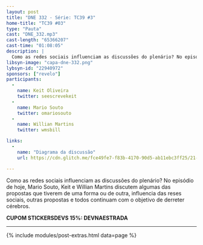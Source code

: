 ```yaml
---
layout: post
title: "DNE 332 - Série: TC39 #3"
home-title: "TC39 #03"
type: "Pauta"
cast: "DNE_332.mp3"
cast-length: "65366207"
cast-time: "01:08:05"
description: |
  Como as redes sociais influenciam as discussões do plenário? No episódio de hoje, Mario Souto, Keit e Willian Martins discutem algumas das propostas que tiverem de uma forma ou de outra, influencia das redes sociais e outras propostas. E todos continuam com o objetivo de derreter cérebros.
libsyn-image: "capa-dne-332.png"
lybsyn-id: "22940972"
sponsors: ["revelo"]
participants:
  -
    name: Keit Oliveira
    twitter: seescrevekeit
  -
    name: Mario Souto
    twitter: omariosouto
  -
    name: Willian Martins
    twitter: wmsbill

links:
  -
    name: "Diagrama da discussão"
    url: https://cdn.glitch.me/fce49fe7-f83b-4170-90d5-ab11ebc3ff25/21--es-dataflow--map.png

---
```


Como as redes sociais influenciam as discussões do plenário? No episódio de hoje, Mario Souto, Keit e Willian Martins discutem algumas das propostas que tiverem de uma forma ou de outra, influencia das reses sociais, outras propostas e todos continuam com o objetivo de derreter cérebros.

<strong>CUPOM STICKERSDEVS 15%: DEVNAESTRADA</strong>

---

{% include modules/post-extras.html data=page %}
